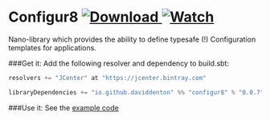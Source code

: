Configur8 [ ![Download](https://api.bintray.com/packages/daviddenton/maven/configur8/images/download.svg) ](https://bintray.com/daviddenton/maven/configur8/_latestVersion) [ ![Watch](https://www.bintray.com/docs/images/bintray_badge_color.png) ](https://bintray.com/daviddenton/maven/configur8/view?source=watch)
=========

Nano-library which provides the ability to define typesafe (!) Configuration templates for applications.

###Get it:
Add the following resolver and dependency to build.sbt:
```scala    
resolvers += "JCenter" at "https://jcenter.bintray.com"

libraryDependencies += "io.github.daviddenton" %% "configur8" % "0.0.7"
```

###Use it:
See the [example code](https://github.com/daviddenton/configur8/tree/master/src/test/scala/examples)